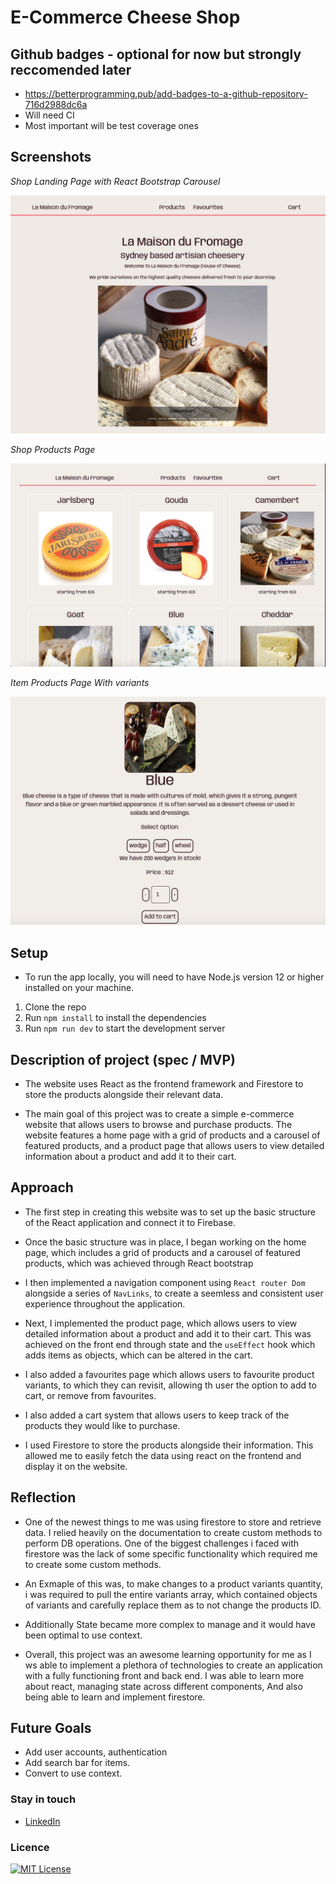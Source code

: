 # E-Commerce Cheese Shop

## Github badges - optional for now but strongly reccomended later

- https://betterprogramming.pub/add-badges-to-a-github-repository-716d2988dc6a
- Will need CI
- Most important will be test coverage ones

## Screenshots

_Shop Landing Page with React Bootstrap Carousel_

![Menu](./screenshots/e.png "Landing")

_Shop Products Page_

![Menu](./screenshots/e1.png "Products")

_Item Products Page With variants_

![Menu](./screenshots/e2.png "Products Page")

## Setup

- To run the app locally, you will need to have Node.js version 12 or higher installed on your machine.

1. Clone the repo
2. Run `npm install` to install the dependencies
3. Run `npm run dev` to start the development server

## Description of project (spec / MVP)

- The website uses React as the frontend framework and Firestore to store the products alongside their relevant data.

- The main goal of this project was to create a simple e-commerce website that allows users to browse and purchase products. The website features a home page with a grid of products and a carousel of featured products, and a product page that allows users to view detailed information about a product and add it to their cart.

## Approach

- The first step in creating this website was to set up the basic structure of the React application and connect it to Firebase.

- Once the basic structure was in place, I began working on the home page, which includes a grid of products and a carousel of featured products, which was achieved through React bootstrap

- I then implemented a navigation component using `React router Dom` alongside a series of `NavLinks`, to create a seemless and consistent user experience throughout the application.

- Next, I implemented the product page, which allows users to view detailed information about a product and add it to their cart. This was achieved on the front end through state and the `useEffect` hook which adds items as objects, which can be altered in the cart.

- I also added a favourites page which allows users to favourite product variants, to which they can revisit, allowing th user the option to add to cart, or remove from favourites.

- I also added a cart system that allows users to keep track of the products they would like to purchase.

- I used Firestore to store the products alongside their information. This allowed me to easily fetch the data using react on the frontend and display it on the website.

## Reflection

- One of the newest things to me was using firestore to store and retrieve data. I relied heavily on the documentation to create custom methods to perform DB operations. One of the biggest challenges i faced with firestore was the lack of some specific functionality which
  required me to create some custom methods.

- An Exmaple of this was, to make changes to a product variants quantity, i was required to pull the entire variants array, which contained objects of variants and carefully replace them as to not change the products ID.

- Additionally State became more complex to manage and it would have been optimal to use context.

- Overall, this project was an awesome learning opportunity for me as I ws able to implement a plethora of technologies to create an application with a fully functioning front and back end. I was able to learn more about react, managing state across different components, And also being able to learn and implement firestore.

## Future Goals

- Add user accounts, authentication
- Add search bar for items.
- Convert to use context.

### Stay in touch

- [LinkedIn](https://www.linkedin.com/in/paramsinghau/)

### Licence

[![MIT License](https://img.shields.io/badge/License-MIT-green.svg)](https://choosealicense.com/licenses/mit/)
